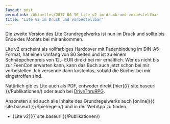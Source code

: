 ```yaml
---
layout: post
permalink: /Aktuelles/2017-06-16-lite-v2-im-druck-und-vorbestellbar
title: "Lite v2 im Druck und vorbestellbar"
---
```


Die zweite Version des Lite Grundregelwerks ist nun im Druck und sollte bis Ende des Monats bei mir ankommen.

Lite v2 erscheint als vollfarbiges Hardcover mit Fadenbindung im DIN-A5-Format, hat einen Umfang von 80 Seiten und ist zu einem Schnäppchenpreis von 12,- EUR direkt bei mir erhältlich. Wer es nicht bis zur FeenCon erwarten kann, kann das Buch auch jetzt schon bei mir vorbestellen. Ich versende dann kostenlos, sobald die Bücher bei mir eingetroffen sind.

Natürlich gib es Lite auch als PDF, entweder direkt [hier]({{ site.baseurl }}/Publikationen/) oder auch bei [DriveThruRPG](http://drivethrurpg.com/product/214379/Lite-Grundregelwerk-Version-2).

Ansonsten sind auch alle Inhalte des Grundregelwerks auch [online]({{ site.baseurl }}/Spielregeln/) und in der WebApp zu finden.

- [Lite v2]({{ site.baseurl }}/Publikationen/)
